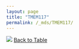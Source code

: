 ```yaml
---
layout: page
title: "TMEM117"
permalink: /_mds/TMEM117/
---
```


![](../../alns_9.28.22/aln_5HSAA110421_0.998.png?raw=true
)
[Back to Table](../../display)
